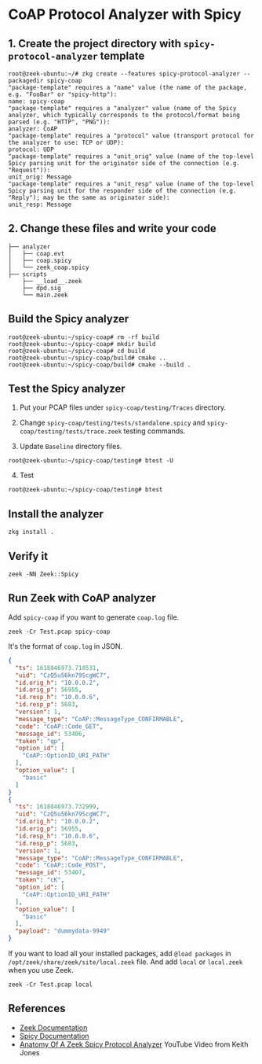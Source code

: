 # CoAP Protocol Analyzer with Spicy

## 1. Create the project directory with `spicy-protocol-analyzer` template

```shell
root@zeek-ubuntu:~/# zkg create --features spicy-protocol-analyzer --packagedir spicy-coap
"package-template" requires a "name" value (the name of the package, e.g. "FooBar" or "spicy-http"): 
name: spicy-coap
"package-template" requires a "analyzer" value (name of the Spicy analyzer, which typically corresponds to the protocol/format being parsed (e.g. "HTTP", "PNG")): 
analyzer: CoAP
"package-template" requires a "protocol" value (transport protocol for the analyzer to use: TCP or UDP): 
protocol: UDP
"package-template" requires a "unit_orig" value (name of the top-level Spicy parsing unit for the originator side of the connection (e.g. "Request")): 
unit_orig: Message
"package-template" requires a "unit_resp" value (name of the top-level Spicy parsing unit for the responder side of the connection (e.g. "Reply"); may be the same as originator side): 
unit_resp: Message
```

## 2. Change these files and write your code

```shell
├── analyzer
│   ├── coap.evt
│   ├── coap.spicy
│   └── zeek_coap.spicy
├── scripts
    ├── __load__.zeek
    ├── dpd.sig
    └── main.zeek
```

## Build the Spicy analyzer

```shell
root@zeek-ubuntu:~/spicy-coap# rm -rf build
root@zeek-ubuntu:~/spicy-coap# mkdir build
root@zeek-ubuntu:~/spicy-coap# cd build
root@zeek-ubuntu:~/spicy-coap/build# cmake ..
root@zeek-ubuntu:~/spicy-coap/build# cmake --build .
```

## Test the Spicy analyzer

1. Put your PCAP files under `spicy-coap/testing/Traces` directory.

2. Change `spicy-coap/testing/tests/standalone.spicy` and `spicy-coap/testing/tests/trace.zeek` testing commands.

3. Update `Baseline` directory files.

```shell
root@zeek-ubuntu:~/spicy-coap/testing# btest -U
```

4. Test

```shell    
root@zeek-ubuntu:~/spicy-coap/testing# btest
```

## Install the analyzer

```shell
zkg install .
```

## Verify it

```shell
zeek -NN Zeek::Spicy
```

## Run Zeek with CoAP analyzer

Add `spicy-coap` if you want to generate `coap.log` file.

```shell
zeek -Cr Test.pcap spicy-coap
```

It's the format of `coap.log` in JSON.

```json
{
  "ts": 1618846973.710531,
  "uid": "CzQ5u56kn79ScgWC7",
  "id.orig_h": "10.0.0.2",
  "id.orig_p": 56955,
  "id.resp_h": "10.0.0.6",
  "id.resp_p": 5683,
  "version": 1,
  "message_type": "CoAP::MessageType_CONFIRMABLE",
  "code": "CoAP::Code_GET",
  "message_id": 53406,
  "token": "qp",
  "option_id": [
    "CoAP::OptionID_URI_PATH"
  ],
  "option_value": [
    "basic"
  ]
}
{
  "ts": 1618846973.732999,
  "uid": "CzQ5u56kn79ScgWC7",
  "id.orig_h": "10.0.0.2",
  "id.orig_p": 56955,
  "id.resp_h": "10.0.0.6",
  "id.resp_p": 5683,
  "version": 1,
  "message_type": "CoAP::MessageType_CONFIRMABLE",
  "code": "CoAP::Code_POST",
  "message_id": 53407,
  "token": "cK",
  "option_id": [
    "CoAP::OptionID_URI_PATH"
  ],
  "option_value": [
    "basic"
  ],
  "payload": "dummydata-9949"
}
```

If you want to load all your installed packages, add `@load packages` in `/opt/zeek/share/zeek/site/local.zeek` file. And add `local` or `local.zeek` when you use Zeek.

```shell
zeek -Cr Test.pcap local
```

## References

- [Zeek Documentation](https://docs.zeek.org/en/master/)
- [Spicy Documentation](https://docs.zeek.org/projects/spicy/en/latest/index.html)
- [Anatomy Of A Zeek Spicy Protocol Analyzer](https://www.youtube.com/watch?v=wmm-6ZggwNc&t=1086s) YouTube Video from Keith Jones